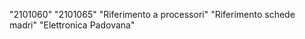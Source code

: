 "2101060" 
"2101065" 
"Riferimento a processori" 
"Riferimento schede madri" 
"Elettronica Padovana" 
